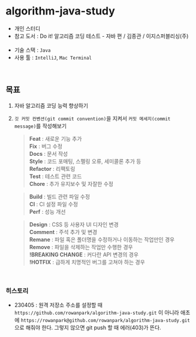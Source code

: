 # algorithm-java-study
- 개인 스터디
- 참고 도서 : Do it! 알고리즘 코딩 테스트 - 자바 편 / 김종관 / 이지스퍼블리싱(주)<br/><br/>
- 기술 스택 : `Java`
- 사용 툴 : `IntelliJ`, `Mac Terminal`

<br/>

## 목표
1. 자바 알고리즘 코딩 능력 향상하기
2. `깃 커밋 컨벤션(git commit convention)`을 지켜서 `커밋 메세지(commit message)`를 작성해보기

    > **Feat** : 새로운 기능 추가<br/>
**Fix** : 버그 수정<br/>
**Docs** : 문서 작성<br/>
**Style** : 코드 포매팅, 스펠링 오류, 세미콜론 추가 등<br/>
**Refactor** : 리팩토링<br/>
**Test** : 테스트 관련 코드<br/>
**Chore** : 추가 유지보수 및 자잘한 수정

   > **Build** : 빌드 관련 파일 수정<br/>
**CI** : CI 설정 파일 수정<br/>
**Perf** : 성능 개선

   > **Design** : CSS 등 사용자 UI 디자인 변경<br/>
**Comment** : 주석 추가 및 변경<br/>
**Remane** : 파일 혹은 폴더명을 수정하거나 이동하는 작업만인 경우<br/>
**Remove** : 파일을 삭제하는 작업만 수행한 경우<br/>
**!BREAKING CHANGE** : 커다란 API 변경의 경우<br/>
**!HOTFIX** : 급하게 치명적인 버그를 고쳐야 하는 경우<br/>

<br/>

### 히스토리
- 230405 : 원격 저장소 주소를 설정할 때 `https://github.com/rowanpark/algorithm-java-study.git` 이 아니라 애초에
`https://rowanpark@github.com/rowanpark/algorithm-java-study.git` 으로 해줘야 한다. 그렇지 않으면 git push 할 때 에러(403)가 뜬다.
